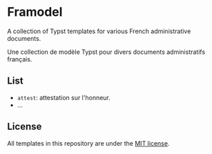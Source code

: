 
# Framodel

A collection of Typst templates for various French administrative documents.

Une collection de modèle Typst pour divers documents administratifs français.


## List

- `attest`: attestation sur l'honneur.
- ...


## License

All templates in this repository are under the [MIT license](https://github.com/glpda/framodel/blob/master/LICENSE).



